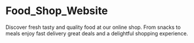 # Food_Shop_Website
Discover fresh tasty and quality food at our online shop.  From snacks to meals enjoy fast delivery great deals and a delightful shopping experience. 

